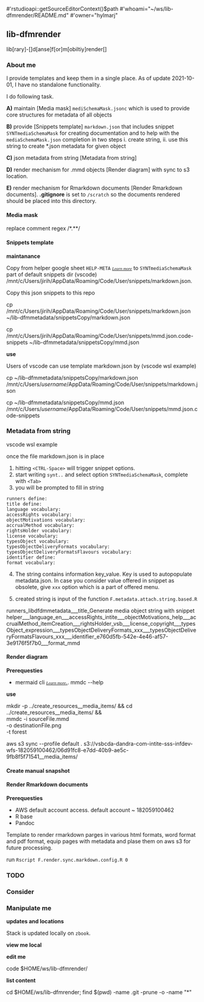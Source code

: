#'rstudioapi::getSourceEditorContext()$path
#'whoami="~/ws/lib-dfmrender/README.md"
#'owner="hylmarj"

## lib-dfmrender

lib[rary]-[]d[anse]f[or]m[obiltiy]render[]

### About me

I provide templates and keep them in a single place. As of update 2021-10-01, I have no standalone functionality.

I do following task.

**A)** maintain [Media mask] `mediSchemaMask.jsonc` which is used to provide core structures for metadata of all objects

**B)** provide [Snippets template] `markdown.json` that includes snippet `SYNTmediaSchemaMask` for creating documentation and to help with the `mediaSchemaMask.json` completion in two steps i. create string, ii. use this string to create *.json metadata for given object

**C)** json metadata from string [Metadata from string]

**D)** render mechanism for .mmd objects [Render diagram] with sync to s3 location.

**E)** render mechanism for Rmarkdown documents [Render Rmarkdown documents]. **.gitignore** is set to `/scratch` so the documents rendered should be placed into this directory.

#### Media mask

replace comment regex \/\*.*\*\/

#### Snippets template

**maintanance**

Copy from helper google sheet `HELP-META` <a href='https://docs.google.com/spreadsheets/d/1lX3IJQghVONkRTV5AROA427xJbExYvpBZZXGWEDBWlo/edit#gid=956920037' target='_blank'><span style='font-family:Times;font-style: italic;font-size:0.8em;'>Learn more</span></a> to `SYNTmediaSchemaMask` part of default snippets dir (vscode) /mnt/c/Users/jirih/AppData/Roaming/Code/User/snippets/markdown.json.

Copy this json snippets to this repo

cp /mnt/c/Users/jirih/AppData/Roaming/Code/User/snippets/markdown.json ~/lib-dfmmetadata/snippetsCopy/markdown.json

cp /mnt/c/Users/jirih/AppData/Roaming/Code/User/snippets/mmd.json.code-snippets ~/lib-dfmmetadata/snippetsCopy/mmd.json


**use**

Users of vscode can use template markdown.json by (vscode wsl example)

cp ~/lib-dfmmetadata/snippetsCopy/markdown.json /mnt/c/Users/*username*/AppData/Roaming/Code/User/snippets/markdown.json 

cp ~/lib-dfmmetadata/snippetsCopy/mmd.json /mnt/c/Users/*username*/AppData/Roaming/Code/User/snippets/mmd.json.code-snippets

### Metadata from string

vscode wsl example

once the file markdown.json is in place

1. hitting `<CTRL-Space>` will trigger snippet options.
2. start writing `synt..` and select option `SYNTmediaSchemaMask`, complete with `<Tab>`
3. you will be prompted to fill in string

```
runners define:
title define:
language vocabulary:
accessRights vocabulary:
objectMotivations vocabulary:
accrualMethod vocabulary:
rightsHolder vocabulary:
license vocabulary:
typesObject vocabulary:
typesObjectDeliveryFormats vocabulary:
typesObjectDeliveryFormatsFlavours vocabulary:
identifier define:
format vocabulary:
```
4. The string contains information key_value. Key is used to autopopulate metadata.json. In case you consider value offered in snippet as obsolete, give `xxx` option which is a part of offered menu.

5. created string is input of the function `F.metadata.attach.string.based.R`

runners_libdfdmmetadata___title_Generate media object string with snippet helper___language_en___accessRights_intite___objectMotivations_help___accrualMethod_itemCreation___rightsHolder_vsb___license_copyright___typesObject_expression___typesObjectDeliveryFormats_xxx___typesObjectDeliveryFormatsFlavours_xxx___identifier_e760d5fb-542e-4e46-af57-3e9176f5f7b0___format_mmd


#### Render diagram

**Prerequesties**

- mermaid cli <a href='https://github.com/mermaid-js/mermaid-cli' target='_blank'><span style='font-family:Times;font-style: italic;font-size:0.8em;'>Learn more</span>.</a>. mmdc --help

**use**

mkdir -p ../create_resources__media_items/ && cd ../create_resources__media_items/ && \
mmdc -i sourceFile.mmd \
-o destinationFile.png \
-t forest

aws s3 sync --profile default . s3://vsbcda-dandra-com-intite-sss-infdev-wfs-182059100462/06d91fc8-e7dd-40b9-ae5c-9fb8f5f71541__media_items/

#### Create manual snapshot


#### Render Rmarkdown documents

**Prerequesties**

- AWS default account access. default account ~ 182059100462
- R base
- Pandoc

Template to render rmarkdown parges in various html formats, word format and pdf format, equip pages with metadata and plase them on aws s3 for future processing.

run `Rscript F.render.sync.markdown.config.R 0`


### TODO


### Consider


### Manipulate me

**updates and locations**

Stack is updated locally on `zbook`.

**view me local**

**edit me**

code $HOME/ws/lib-dfmrender/

**list content**

cd $HOME/ws/lib-dfmrender; find $(pwd) -name .git -prune -o -name "*"
